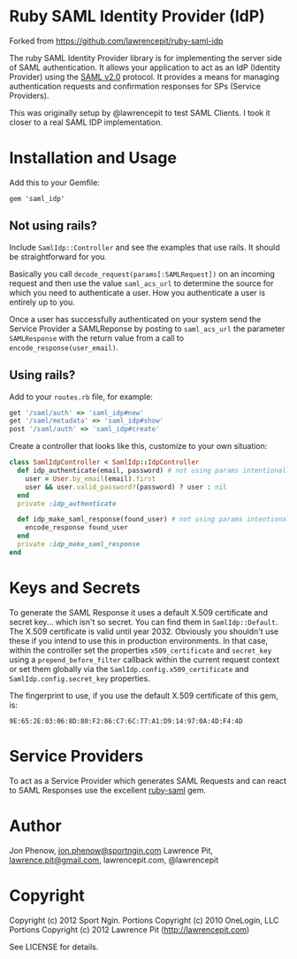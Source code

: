 # Ruby SAML Identity Provider (IdP)
Forked from https://github.com/lawrencepit/ruby-saml-idp

The ruby SAML Identity Provider library is for implementing the server side of SAML authentication. It allows
your application to act as an IdP (Identity Provider) using the
[SAML v2.0](http://en.wikipedia.org/wiki/Security_Assertion_Markup_Language)
protocol. It provides a means for managing authentication requests and confirmation responses for SPs (Service Providers).

This was originally setup by @lawrencepit to test SAML Clients. I took it closer to a real
SAML IDP implementation.

# Installation and Usage

Add this to your Gemfile:

    gem 'saml_idp'

## Not using rails?
Include `SamlIdp::Controller` and see the examples that use rails. It should be straightforward for you.

Basically you call `decode_request(params[:SAMLRequest])` on an incoming request and then use the value
`saml_acs_url` to determine the source for which you need to authenticate a user. How you authenticate
a user is entirely up to you.

Once a user has successfully authenticated on your system send the Service Provider a SAMLReponse by
posting to `saml_acs_url` the parameter `SAMLResponse` with the return value from a call to
`encode_response(user_email)`.

## Using rails?
Add to your `routes.rb` file, for example:

``` ruby
get '/saml/auth' => 'saml_idp#new'
get '/saml/metadata' => 'saml_idp#show'
post '/saml/auth' => 'saml_idp#create'
```

Create a controller that looks like this, customize to your own situation:

``` ruby
class SamlIdpController < SamlIdp::IdpController
  def idp_authenticate(email, password) # not using params intentionally
    user = User.by_email(email).first
    user && user.valid_password?(password) ? user : nil
  end
  private :idp_authenticate

  def idp_make_saml_response(found_user) # not using params intentionally
    encode_response found_user
  end
  private :idp_make_saml_response
end
```

# Keys and Secrets
To generate the SAML Response it uses a default X.509 certificate and secret key... which isn't so secret.
You can find them in `SamlIdp::Default`. The X.509 certificate is valid until year 2032.
Obviously you shouldn't use these if you intend to use this in production environments. In that case,
within the controller set the properties `x509_certificate` and `secret_key` using a `prepend_before_filter`
callback within the current request context or set them globally via the `SamlIdp.config.x509_certificate`
and `SamlIdp.config.secret_key` properties.

The fingerprint to use, if you use the default X.509 certificate of this gem, is:

```
9E:65:2E:03:06:8D:80:F2:86:C7:6C:77:A1:D9:14:97:0A:4D:F4:4D
```


# Service Providers
To act as a Service Provider which generates SAML Requests and can react to SAML Responses use the
excellent [ruby-saml](https://github.com/onelogin/ruby-saml) gem.


# Author
Jon Phenow, jon.phenow@sportngin.com
Lawrence Pit, lawrence.pit@gmail.com, lawrencepit.com, @lawrencepit

# Copyright
Copyright (c) 2012 Sport Ngin.
Portions Copyright (c) 2010 OneLogin, LLC
Portions Copyright (c) 2012 Lawrence Pit (http://lawrencepit.com)

See LICENSE for details.
